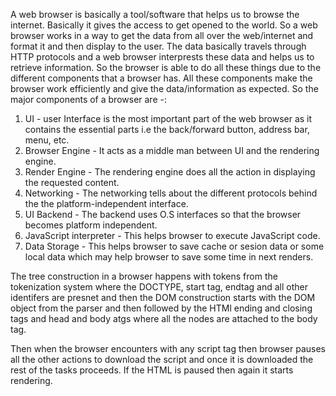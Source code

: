 A web browser is basically a tool/software that helps us to browse the internet. Basically it gives the access to get opened to the world. So a web browser works in a way to get the data from all over the web/internet and format it and then display to the user. The data basically travels through HTTP protocols and a web browser interprests these data and helps us to retrieve information. So the browser is able to do all these things due to the different components that a browser has. All these components make the browser work efficiently and give the data/information as expected. So the major components of a browser are -: 

1. UI - user Interface is the most important part of the web browser as it contains the essential parts i.e the back/forward button, address bar, menu, etc.
2. Browser Engine - It acts as a middle man between UI and the rendering engine.
3. Render Engine - The rendering engine does all the action in displaying the requested content.
4. Networking - The networking tells about the different protocols behind the the platform-independent interface.
5. UI Backend - The backend uses O.S interfaces so that the browser becomes platform independent.
6. JavaScript interpreter - This helps browser to execute JavaScript code.
7. Data Storage - This helps browser to save cache or sesion data or some local data which may help browser to save some time in next renders.

The tree construction in a browser happens with tokens from the tokenization system where the DOCTYPE, start tag, endtag and all other identifers are presnet and then the DOM construction starts with the DOM object from the parser and then followed by the HTMl ending and closing tags and head and body atgs where all the nodes are attached to the body tag.

Then when the browser encounters with any script tag then browser pauses all the other actions to download the script and once it is downloaded the rest of the tasks proceeds. If the HTML is paused then again it starts rendering.